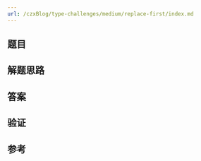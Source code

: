 ```yaml
---
url: /czxBlog/type-challenges/medium/replace-first/index.md
---
```

## 题目

## 解题思路

## 答案

## 验证

## 参考
